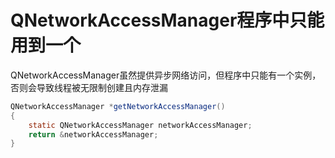 # QNetworkAccessManager程序中只能用到一个

QNetworkAccessManager虽然提供异步网络访问，但程序中只能有一个实例，否则会导致线程被无限制创建且内存泄漏

```java
QNetworkAccessManager *getNetworkAccessManager()
{
    static QNetworkAccessManager networkAccessManager;
    return &networkAccessManager;
}
```